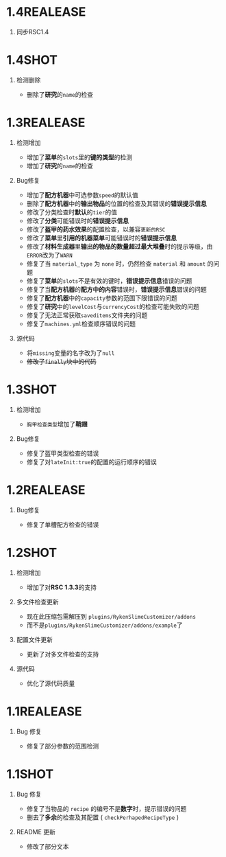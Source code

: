 # 1.4REALEASE

1. 同步RSC1.4

# 1.4SHOT

1. 检测删除

   - 删除了**研究**的`name`的检查

# 1.3REALEASE

1. 检测增加

   - 增加了**菜单**的`slots`里的**键的类型**的检测
   - 增加了**研究**的`name`的检查

2. Bug修复
   - 增加了**配方机器**中可选参数`speed`的默认值
   - 删除了**配方机器**中的**输出物品**的位置的检查及其错误的**错误提示信息**
   - 修改了分类检查时**默认**的`tier`的值
   - 修改了**分类**可能错误时的**错误提示信息**
   - 修改了**盔甲的药水效果**的配置检查，以兼容`更新的RSC`
   - 修改了**菜单**里**引用的机器菜单**可能错误时的**错误提示信息**
   - 修改了**材料生成器**里**输出的物品的数量超过最大堆叠**时的提示等级，由`ERROR`改为了`WARN`
   - 修复了当 `material_type` 为 `none` 时，仍然检查 `material` 和 `amount` 的问题
   - 修复了**菜单**的`slots`不是有效的键时，**错误提示信息**错误的问题
   - 修复了当**配方机器**的**配方中的内容**错误时，**错误提示信息**错误的问题
   - 修复了**配方机器**中的`capacity`参数的范围下限错误的问题
   - 修复了**研究**中的`levelCost`与`currencyCost`的检查可能失败的问题
   - 修复了无法正常获取`saveditems`文件夹的问题
   - 修复了`machines.yml`检查顺序错误的问题

3. 源代码

   - 将`missing`变量的名字改为了`null`
   - ~~修改了`finally`块中的代码~~

# 1.3SHOT

1. 检测增加

   - `胸甲检查类型`增加了**鞘翅**

2. Bug修复

   - 修复了盔甲类型检查的错误
   - 修复了对`lateInit:true`的配置的运行顺序的错误

# 1.2REALEASE

1. Bug修复

   - 修复了单槽配方检查的错误

# 1.2SHOT

1. 检测增加

   - 增加了对**RSC 1.3.3**的支持

2. 多文件检查更新

   - 现在此压缩包需解压到 `plugins/RykenSlimeCustomizer/addons`
   - 而不是`plugins/RykenSlimeCustomizer/addons/example`了

3. 配置文件更新

   - 更新了对多文件检查的支持

4. 源代码

   - 优化了源代码质量

# 1.1REALEASE

1. Bug 修复

   - 修复了部分参数的范围检测

# 1.1SHOT

1. Bug 修复

   - 修复了当物品的 `recipe` 的编号不是**数字**时，提示错误的问题
   - 删去了**多余**的检查及其配置 ( `checkPerhapedRecipeType` )

2. README 更新

   - 修改了部分文本
